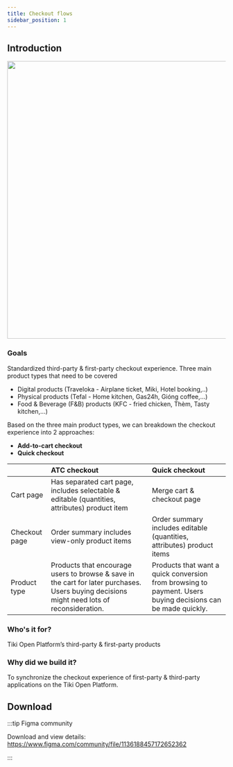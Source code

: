 ```yaml
---
title: Checkout flows
sidebar_position: 1
---
```


## Introduction

<img src="../../../../img/standard-flows/checkout-hero-header.png" width="640"/>

### Goals

Standardized third-party & first-party checkout experience. Three main product types that need to be covered


* Digital products (Traveloka - Airplane ticket, Miki, Hotel booking,..)
* Physical products (Tefal - Home kitchen, Gas24h, Gióng coffee,...)
* Food & Beverage (F&B) products (KFC - fried chicken, Thèm, Tasty kitchen,...)

Based on the three main product types, we can breakdown the checkout experience into 2 approaches:

* **Add-to-cart checkout**
* **Quick checkout**

|                   | ATC checkout | Quick checkout
| :---------------- | :------------------------------------------------------------------------------- | :------------
| Cart page    | Has separated cart page, includes selectable & editable (quantities, attributes) product item                    | Merge cart & checkout page
| Checkout page  | Order summary includes view-only product items               | Order summary includes editable (quantities, attributes) product items
| Product type     | Products that encourage users to browse & save in the cart for later purchases. Users buying decisions might need lots of reconsideration.  | Products that want a quick conversion from browsing to payment. Users buying decisions can be made quickly.

### Who's it for?

Tiki Open Platform’s third-party & first-party products

### Why did we build it?

To synchronize the checkout experience of first-party & third-party applications on the Tiki Open Platform.

## Download

:::tip Figma community

Download and view details: https://www.figma.com/community/file/1136188457172652362

:::

